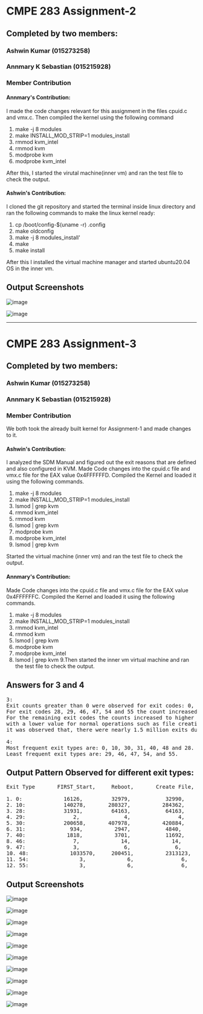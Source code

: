 # CMPE 283 Assignment-2
## Completed by two members:
### Ashwin Kumar (015273258)
### Annmary K Sebastian (015215928)

### Member Contribution

#### Annmary's Contribution:
I made the code changes relevant for this assignment in the files cpuid.c and vmx.c. Then compiled the kernel using the following command
1. make -j 8 modules
2. make INSTALL_MOD_STRIP=1 modules_install
3. rmmod kvm_intel
4. rmmod kvm
5. modprobe kvm
6. modprobe kvm_intel

After this, I started the virutal machine(inner vm) and ran the test file to check the output.

#### Ashwin's Contribution:
I cloned the git repository and started the terminal inside linux directory and ran the following commands to make the linux kernel ready:
1. cp /boot/config-$(uname -r) .config
2. make oldconfig
3. make -j 8 modules_install'
4. make
5. make install

After this I installed the virtual machine manager and started ubuntu20.04 OS in the inner vm.

## Output Screenshots

![image](https://user-images.githubusercontent.com/78461249/142982642-66e849be-e7d5-46a9-8491-a56449113f78.png)

![image](https://user-images.githubusercontent.com/78461249/142982791-3bd8a30c-0b99-4392-ace0-b2704e7b2e41.png)


------------------------------------------------------------------------------------------------------------------------------------------------------------------


# CMPE 283 Assignment-3
## Completed by two members:
### Ashwin Kumar (015273258)
### Annmary K Sebastian (015215928)

### Member Contribution

We both took the already built kernel for Assignment-1 and made changes to it.

#### Ashwin's Contribution:
I analyzed the SDM Manual and figured out the exit reasons that are defined and also configured in KVM. Made Code changes into the cpuid.c file and vmx.c file for the EAX value 0x4FFFFFFD. Compiled the Kernel and loaded it using the following commands.
1. make -j 8 modules
2. make INSTALL_MOD_STRIP=1 modules_install
3. lsmod | grep kvm
4. rmmod kvm_intel
5. rmmod kvm
6. lsmod | grep kvm
7. modprobe kvm
8. modprobe kvm_intel
9. lsmod | grep kvm

Started the virtual machine (inner vm) and ran the test file to check the output.

#### Annmary's Contribution:

Made Code changes into the cpuid.c file and vmx.c file for the EAX value 0x4FFFFFFC. Compiled the Kernel and loaded it using the following commands.
1. make -j 8 modules
2. make INSTALL_MOD_STRIP=1 modules_install
3. rmmod kvm_intel
4. rmmod kvm
5. lsmod | grep kvm
6. modprobe kvm
7. modprobe kvm_intel
8. lsmod | grep kvm
9.Then started the inner vm virtual machine and ran the test file to check the output.

## Answers for 3 and 4
<pre>
3:
Exit counts greater than 0 were observed for exit codes: 0, 10, 28, 29, 30, 31, 40, 46, 47, 48, 54 and 55.
For exit codes 28, 29, 46, 47, 54 and 55 the count increased at a stable rate only during reboot operation.
For the remaining exit codes the counts increased to higher value during reboot operation, whereas it increased
with a lower value for normal operations such as file creation and deletion etc. From the output pattern mentioned below,
it was observed that, there were nearly 1.5 million exits during a reboot operation

4:
Most frequent exit types are: 0, 10, 30, 31, 40, 48 and 28.
Least frequent exit types are: 29, 46, 47, 54, and 55. 
</pre>

## Output Pattern Observed for different exit types:
<pre>
Exit Type       FIRST_Start,     Reboot,       Create File,     Delete File,     Reboot

1. 0:             16126,         32979,           32990,         32994,         49797
2. 10:            140278,       280327,          284362,        285115,        423010
3. 28:            31931,         64163,           64163,         64163,         95909
4. 29:               2,              4,               4,             4,            6
5. 30:            200658,       407978,          420884,        433471,        637408
6. 31:              934,          2947,           4840,         6073,          8016
7. 40:             1818,          3701,           11692,        12573,         14373
8. 46:               7,             14,             14,          14,             21
9. 47:               3,              6,              6,           6,              9
10. 48:             1033570,     200451,          2313123,     2346078,       3526212
11. 54:                3,             6,               6,          6,             9
12. 55:                3,             6,               6,          6,             9
</pre>

## Output Screenshots

![image](https://user-images.githubusercontent.com/78461249/143988917-13fdf416-83f5-4486-aa57-5a5c0308c971.png)

![image](https://user-images.githubusercontent.com/78461249/143988929-9b8273d6-43a2-4651-92e1-5f26fcadbf6e.png)

![image](https://user-images.githubusercontent.com/78461249/143988960-6b0e214a-9a19-4eaa-a453-99004f5aa0f8.png)

![image](https://user-images.githubusercontent.com/78461249/143988985-2fe9333f-6884-4de1-a307-e548df4970ab.png)

![image](https://user-images.githubusercontent.com/78461249/143989016-4b606d84-512c-4569-86a0-8d4cd793cac3.png)

![image](https://user-images.githubusercontent.com/78461249/143989029-fa979ec1-c3fb-427e-893d-5719593bb48a.png)

![image](https://user-images.githubusercontent.com/78461249/143989048-6ef42735-c5af-47b7-ad19-42ef9c8c6f96.png)

![image](https://user-images.githubusercontent.com/78461249/143989065-08215aca-f4b8-4656-9881-67eb43ebeb9f.png)

![image](https://user-images.githubusercontent.com/78461249/143989091-6cfebb4a-f68a-42ef-acc9-fec83bbc8f05.png)

![image](https://user-images.githubusercontent.com/78461249/143989116-92e91766-e8c4-44a1-91a5-e7cd8e04d372.png)

</pre>
